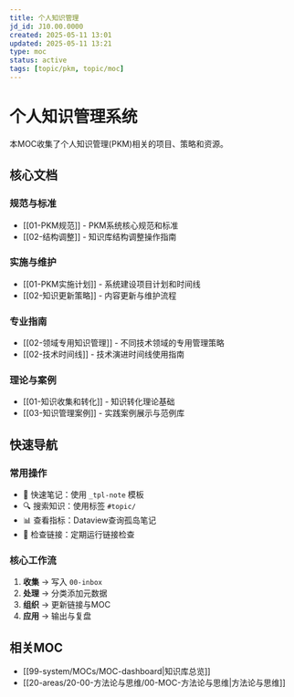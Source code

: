 ```yaml
---
title: 个人知识管理
jd_id: J10.00.0000
created: 2025-05-11 13:01
updated: 2025-05-11 13:21
type: moc
status: active
tags: [topic/pkm, topic/moc]
---
```


# 个人知识管理系统

本MOC收集了个人知识管理(PKM)相关的项目、策略和资源。

## 核心文档

### 规范与标准
- [[01-PKM规范]] - PKM系统核心规范和标准
- [[02-结构调整]] - 知识库结构调整操作指南

### 实施与维护  
- [[01-PKM实施计划]] - 系统建设项目计划和时间线
- [[02-知识更新策略]] - 内容更新与维护流程

### 专业指南
- [[02-领域专用知识管理]] - 不同技术领域的专用管理策略
- [[02-技术时间线]] - 技术演进时间线使用指南

### 理论与案例
- [[01-知识收集和转化]] - 知识转化理论基础
- [[03-知识管理案例]] - 实践案例展示与范例库

## 快速导航

### 常用操作
- 📝 快速笔记：使用 `_tpl-note` 模板
- 🔍 搜索知识：使用标签 `#topic/`
- 📊 查看指标：Dataview查询孤岛笔记
- 🔗 检查链接：定期运行链接检查

### 核心工作流
1. **收集** → 写入 `00-inbox`
2. **处理** → 分类添加元数据  
3. **组织** → 更新链接与MOC
4. **应用** → 输出与复盘

## 相关MOC

- [[99-system/MOCs/MOC-dashboard|知识库总览]]
- [[20-areas/20-00-方法论与思维/00-MOC-方法论与思维|方法论与思维]] 